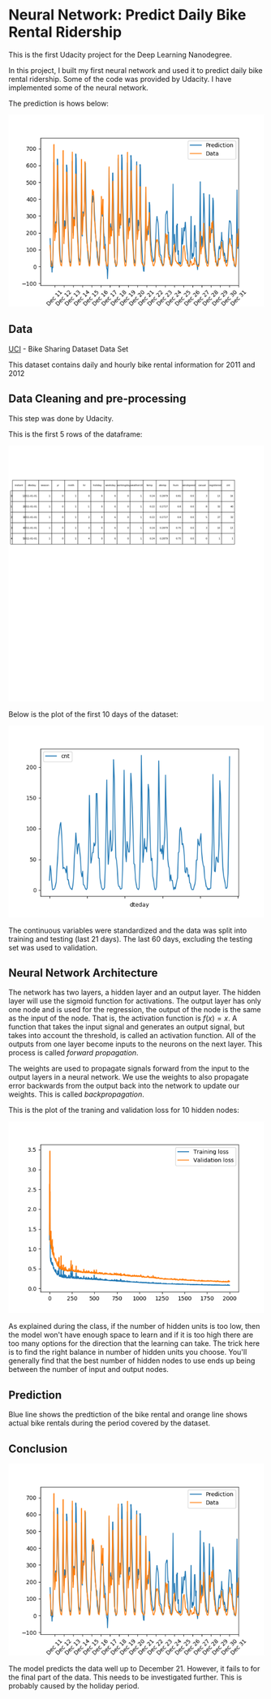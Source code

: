 # Neural Network: Predict Daily Bike Rental Ridership

This is the first Udacity project for the Deep Learning Nanodegree.

In this project, I built my first neural network and used it to predict daily bike rental ridership. Some of the code was provided by Udacity. I have implemented some of the neural network. 

The prediction is hows below:

![pred](./plots/prediction.png)

## Data

[UCI](https://archive.ics.uci.edu/ml/datasets/Bike+Sharing+Dataset) - Bike Sharing Dataset Data Set

This dataset contains daily and hourly bike rental information for 2011 and 2012

## Data Cleaning and pre-processing

This step was done by Udacity.

This is the first 5 rows of the dataframe:

![overview](plots/table.png)

Below is the plot of the first 10 days of the dataset:

![10-days](./plots/initial_check.png)

The continuous variables were standardized and the data was split into training and testing (last 21 days). The last 60 days, excluding the testing set was used to validation.

## Neural Network Architecture

The network has two layers, a hidden layer and an output layer. The hidden layer will use the sigmoid function for activations. The output layer has only one node and is used for the regression, the output of the node is the same as the input of the node. That is, the activation function is $f(x)=x$. A function that takes the input signal and generates an output signal, but takes into account the threshold, is called an activation function. All of the outputs from one layer become inputs to the neurons on the next layer. This process is called *forward propagation*.

The weights are used to propagate signals forward from the input to the output layers in a neural network. We use the weights to also propagate error backwards from the output back into the network to update our weights. This is called *backpropagation*.

This is the plot of the traning and validation loss for 10 hidden nodes:

![loss](./plots/model_loss.png)

As explained during the class, if the number of hidden units is too low, then the model won't have enough space to learn and if it is too high there are too many options for the direction that the learning can take. The trick here is to find the right balance in number of hidden units you choose.  You'll generally find that the best number of hidden nodes to use ends up being between the number of input and output nodes.

## Prediction

Blue line shows the predtiction of the bike rental and orange line shows actual bike rentals during the period covered by the dataset.

## Conclusion

![pred](./plots/prediction.png)

The model predicts the data well up to December 21. However, it fails to for the final part of the data. This needs to be investigated further. This is probably caused by the holiday period. 


